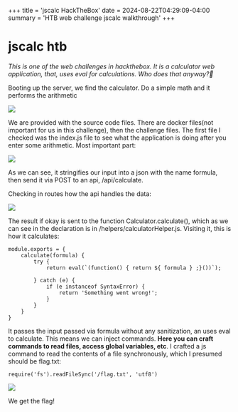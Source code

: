 +++
title = 'jscalc HackTheBox'
date = 2024-08-22T04:29:09-04:00
summary = 'HTB web challenge jscalc walkthrough'
+++

# jscalc htb

*This is one of the web challenges in hackthebox. It is a calculator web application, that, uses eval for calculations. Who does that anyway?🤮*

Booting up the server, we find the calculator. Do a simple math and it performs the arithmetic

![](/images/jscalc/jscalc.png)

We are provided with the source code files. There are docker files(not important for us in this challenge), then the challenge files. The first file I checked was the index.js file to see what the application is doing after you enter some arithmetic. Most important part:

![](/images/jscalc/jscalcmainjs.png)

As we can see, it stringifies our input into a json with the name formula, then send it via POST to an api, /api/calculate.

Checking in routes how the api handles the data:

![](/images/jscalc/jscalcindexjs.png)

The result if okay is sent to the function Calculator.calculate(), which as we can see in the declaration is in /helpers/calculatorHelper.js. Visiting it, this is how it calculates:

```
module.exports = {
    calculate(formula) {
        try {
            return eval(`(function() { return ${ formula } ;}())`);

        } catch (e) {
            if (e instanceof SyntaxError) {
                return 'Something went wrong!';
            }
        }
    }
}
```

It passes the input passed via formula without any sanitization, an uses eval to calculate. This means we can inject commands. **Here you can craft commands to read files, access global variables, etc**. I crafted a js command to read the contents of a file synchronously, which I presumed should be flag.txt:
```
require('fs').readFileSync('/flag.txt', 'utf8')
```

![](/images/jscalc/jscalcCommandInjection.png)

We get the flag!